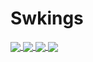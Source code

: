 # Swkings

<a href="https://github.com/Swkings/Swkings">
  <img align="center" src="https://github-readme-stats.vercel.app/api/top-langs/?username=Swkings&hide=java,html,tex,jupyter%20notebook&theme=tokyonight" />
</a>
<a href="https://github.com/Swkings/Swkings">
  <img align="center" src="https://github-readme-stats.vercel.app/api?username=Swkings&line_height=40&show_icons=true&theme=tokyonight" />
</a>

<a href="https://github.com/Swkings/MOEA">
  <img align="center" src="https://github-readme-stats.vercel.app/api/pin/?username=Swkings&repo=MOEA&title_color=ffffff&text_color=c9cacc&icon_color=2bbc8a&bg_color=1d1f21" />
</a>

<a href="https://github.com/Swkings/MOPTool">
  <img align="center" src="https://github-readme-stats.vercel.app/api/pin/?username=Swkings&repo=MOPTool&title_color=ffffff&text_color=c9cacc&icon_color=2bbc8a&bg_color=1d1f21" />
</a>  
